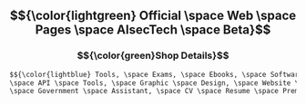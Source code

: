 ## $${\color{lightgreen} Official \space Web \space Pages \space AlsecTech \space Beta}$$ 
### $${\color{green}Shop Details}$$
```txt
$${\color{lightblue} Tools, \space Exams, \space Ebooks, \space Software, \space Hardware, \space Reviewers, 
\space API \space Tools, \space Graphic \space Design, \space Website \space Design, \space Online \space Assistant,
\space Government \space Assistant, \space CV \space Resume \space Premium \space Design}$$ 
```
